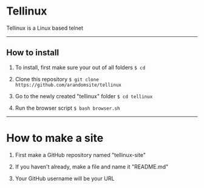 # Tellinux
Tellinux is a Linux based telnet

***

## How to install
1. To install, first make sure your out of all folders
`$ cd`

2. Clone this repository
`$ git clone https://github.com/arandomsite/tellinux`

3. Go to the newly created "tellinux" folder
`$ cd tellinux`

4. Run the browser script
`$ bash browser.sh`

***

# How to make a site
1. First make a GitHub repository named "tellinux-site"

2. If you haven't already, make a file and name it "README.md"

3. Your GitHub username will be your URL
